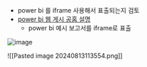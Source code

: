 - power bi 를 iframe 사용해서  표출되는지 검토
- [power bi 웹 게시 공홈 설명](https://learn.microsoft.com/ko-kr/power-bi/collaborate-share/service-publish-to-web)
	-  power bi 예시 보고서를 iframe로 표출

![image](https://github.com/user-attachments/assets/0574b481-ed7e-4874-a77f-95954582f714)

![[Pasted image 20240813113554.png]]